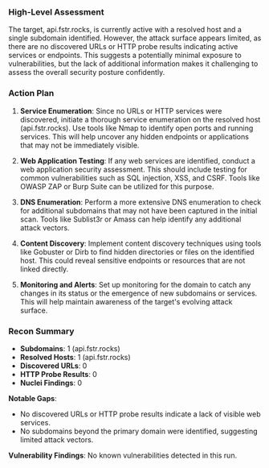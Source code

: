 ### High-Level Assessment
The target, api.fstr.rocks, is currently active with a resolved host and a single subdomain identified. However, the attack surface appears limited, as there are no discovered URLs or HTTP probe results indicating active services or endpoints. This suggests a potentially minimal exposure to vulnerabilities, but the lack of additional information makes it challenging to assess the overall security posture confidently.

### Action Plan
1. **Service Enumeration**: Since no URLs or HTTP services were discovered, initiate a thorough service enumeration on the resolved host (api.fstr.rocks). Use tools like Nmap to identify open ports and running services. This will help uncover any hidden endpoints or applications that may not be immediately visible.
   
2. **Web Application Testing**: If any web services are identified, conduct a web application security assessment. This should include testing for common vulnerabilities such as SQL injection, XSS, and CSRF. Tools like OWASP ZAP or Burp Suite can be utilized for this purpose.

3. **DNS Enumeration**: Perform a more extensive DNS enumeration to check for additional subdomains that may not have been captured in the initial scan. Tools like Sublist3r or Amass can help identify any additional attack vectors.

4. **Content Discovery**: Implement content discovery techniques using tools like Gobuster or Dirb to find hidden directories or files on the identified host. This could reveal sensitive endpoints or resources that are not linked directly.

5. **Monitoring and Alerts**: Set up monitoring for the domain to catch any changes in its status or the emergence of new subdomains or services. This will help maintain awareness of the target's evolving attack surface.

### Recon Summary
- **Subdomains**: 1 (api.fstr.rocks)
- **Resolved Hosts**: 1 (api.fstr.rocks)
- **Discovered URLs**: 0
- **HTTP Probe Results**: 0
- **Nuclei Findings**: 0

**Notable Gaps**: 
- No discovered URLs or HTTP probe results indicate a lack of visible web services.
- No subdomains beyond the primary domain were identified, suggesting limited attack vectors.

**Vulnerability Findings**: No known vulnerabilities detected in this run.
